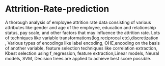 # Attrition-Rate-prediction
A thorough analysis of employee attrition rate data consisting of various attributes like  gender and age of the employee, education and relationship status, pay scale, and other factors that may influence the attrition rate. Lots of techniques like variable transformations(log,reciprocal etc),discretization , Various types of encodings like label encoding, OHE,encoding on the basis of another variable, feature selection techniques like correlation extraction, Kbest selection using f_regression, feature extraction,Linear models, Neural models, SVM, Decision trees are applied to achieve best score possible.
